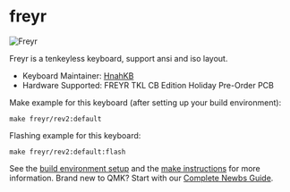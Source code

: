 # freyr

![Freyr](https://i.imgur.com/MeOrzoIl.jpg)

Freyr is a tenkeyless keyboard, support ansi and iso layout.

* Keyboard Maintainer: [HnahKB](https://github.com/vuhopkep)
* Hardware Supported: FREYR TKL CB Edition Holiday Pre-Order PCB

Make example for this keyboard (after setting up your build environment):

    make freyr/rev2:default

Flashing example for this keyboard:

    make freyr/rev2:default:flash

See the [build environment setup](https://docs.qmk.fm/#/getting_started_build_tools) and the [make instructions](https://docs.qmk.fm/#/getting_started_make_guide) for more information. Brand new to QMK? Start with our [Complete Newbs Guide](https://docs.qmk.fm/#/newbs).
